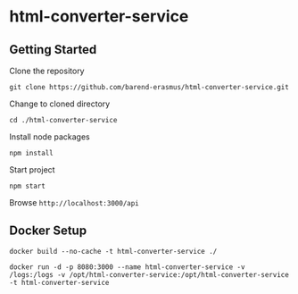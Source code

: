# html-converter-service

## Getting Started

Clone the repository

`git clone https://github.com/barend-erasmus/html-converter-service.git`

Change to cloned directory

`cd ./html-converter-service`

Install node packages

`npm install`

Start project

`npm start`

Browse `http://localhost:3000/api`

## Docker Setup 

`docker build --no-cache -t html-converter-service ./`

`docker run -d -p 8080:3000 --name html-converter-service -v /logs:/logs -v /opt/html-converter-service:/opt/html-converter-service -t html-converter-service`